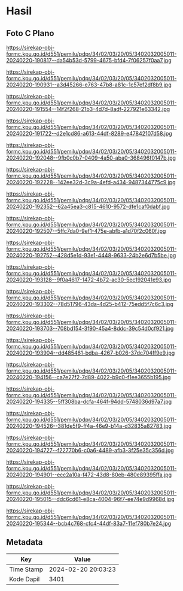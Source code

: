 # Hasil

## Foto C Plano

https://sirekap-obj-formc.kpu.go.id/d551/pemilu/pdpr/34/02/03/20/05/3402032005011-20240220-190817--da54b53d-5799-4675-bfd4-7f06257f0aa7.jpg

https://sirekap-obj-formc.kpu.go.id/d551/pemilu/pdpr/34/02/03/20/05/3402032005011-20240220-190931--a3d45266-e763-47b8-a81c-1c57ef2df8b9.jpg

https://sirekap-obj-formc.kpu.go.id/d551/pemilu/pdpr/34/02/03/20/05/3402032005011-20240220-191554--14f2f268-21b3-4d7d-8adf-227921e63342.jpg

https://sirekap-obj-formc.kpu.go.id/d551/pemilu/pdpr/34/02/03/20/05/3402032005011-20240220-191722--d2e1cd86-a613-44df-8289-e47842107d58.jpg

https://sirekap-obj-formc.kpu.go.id/d551/pemilu/pdpr/34/02/03/20/05/3402032005011-20240220-192048--9fb0c0b7-0409-4a50-aba0-368496f0147b.jpg

https://sirekap-obj-formc.kpu.go.id/d551/pemilu/pdpr/34/02/03/20/05/3402032005011-20240220-192228--142ee32d-3c9a-4efd-a434-9487344775c9.jpg

https://sirekap-obj-formc.kpu.go.id/d551/pemilu/pdpr/34/02/03/20/05/3402032005011-20240220-192352--62a45ea3-c815-4610-9572-dfe1caf0dabf.jpg

https://sirekap-obj-formc.kpu.go.id/d551/pemilu/pdpr/34/02/03/20/05/3402032005011-20240220-192507--5ffc7da0-9ef1-475e-abfb-a1d70f2c060f.jpg

https://sirekap-obj-formc.kpu.go.id/d551/pemilu/pdpr/34/02/03/20/05/3402032005011-20240220-192752--428d5e1d-93e1-4448-9633-24b2e6d7b5be.jpg

https://sirekap-obj-formc.kpu.go.id/d551/pemilu/pdpr/34/02/03/20/05/3402032005011-20240220-193128--9f0a4617-1472-4b72-ac30-5ec192041e93.jpg

https://sirekap-obj-formc.kpu.go.id/d551/pemilu/pdpr/34/02/03/20/05/3402032005011-20240220-193302--78d51796-43da-4d25-b412-75edd5f7c6c3.jpg

https://sirekap-obj-formc.kpu.go.id/d551/pemilu/pdpr/34/02/03/20/05/3402032005011-20240220-193703--708bd154-3f90-45a4-8ddc-39c54d0cf921.jpg

https://sirekap-obj-formc.kpu.go.id/d551/pemilu/pdpr/34/02/03/20/05/3402032005011-20240220-193904--dd485461-bdba-4267-b026-37dc704ff9e9.jpg

https://sirekap-obj-formc.kpu.go.id/d551/pemilu/pdpr/34/02/03/20/05/3402032005011-20240220-194156--ca7e27f2-7d89-4022-b9c0-f1ee3655b195.jpg

https://sirekap-obj-formc.kpu.go.id/d551/pemilu/pdpr/34/02/03/20/05/3402032005011-20240220-194335--5ff308ba-dcfa-464f-94dd-5748036d97a7.jpg

https://sirekap-obj-formc.kpu.go.id/d551/pemilu/pdpr/34/02/03/20/05/3402032005011-20240220-194526--381de5f9-ff4a-46e9-b14a-d32835a82783.jpg

https://sirekap-obj-formc.kpu.go.id/d551/pemilu/pdpr/34/02/03/20/05/3402032005011-20240220-194727--f22770b6-c0a6-4489-afb3-3f25e35c356d.jpg

https://sirekap-obj-formc.kpu.go.id/d551/pemilu/pdpr/34/02/03/20/05/3402032005011-20240220-194901--ecc2a10a-f472-43d8-80eb-480e89395ffa.jpg

https://sirekap-obj-formc.kpu.go.id/d551/pemilu/pdpr/34/02/03/20/05/3402032005011-20240220-195015--ddc6cd61-e8ca-4004-96f7-ee74e9d9968d.jpg

https://sirekap-obj-formc.kpu.go.id/d551/pemilu/pdpr/34/02/03/20/05/3402032005011-20240220-195344--bcb4c768-cfc4-44df-83a7-11ef780b7e24.jpg


## Metadata

| Key        | Value               |
| ---------- | ------------------- |
| Time Stamp | 2024-02-20 20:03:23 |
| Kode Dapil | 3401                |



